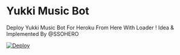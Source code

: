 # Yukki Music Bot 

Deploy Yukki Music Bot For Heroku From Here With Loader !
Idea & Implemented By @SSOHERO 


[![Deploy](https://www.herokucdn.com/deploy/button.svg)](https://heroku.com/deploy)
